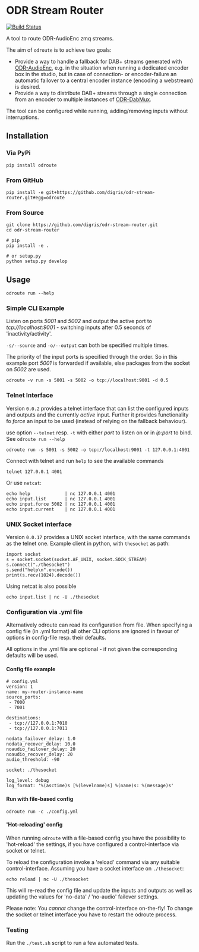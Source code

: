 # ODR Stream Router

[![Build Status](https://travis-ci.org/digris/odr-stream-router.svg?branch=master)](https://travis-ci.org/digris/odr-stream-router)

A tool to route ODR-AudioEnc zmq streams.

The aim of `odroute` is to achieve two goals:

 - Provide a way to handle a fallback for DAB+ streams generated with
   [ODR-AudioEnc](https://github.com/Opendigitalradio/ODR-AudioEnc),
   e.g. in the situation when running a dedicated encoder box in the studio, but in case of connection- or
   encoder-failure an automatic failover to a central encoder instance (encoding a webstream) is desired.
 - Provide a way to distribute DAB+ streams through a single connection from an encoder to multiple instances
   of [ODR-DabMux](https://github.com/Opendigitalradio/ODR-DabMux).

The tool can be configured while running, adding/removing inputs without interruptions.

## Installation

### Via PyPi

    pip install odroute


### From GitHub

    pip install -e git+https://github.com/digris/odr-stream-router.git#egg=odroute


### From Source

    git clone https://github.com/digris/odr-stream-router.git
    cd odr-stream-router

    # pip
    pip install -e .

    # or setup.py
    python setup.py develop

## Usage

    odroute run --help

### Simple CLI Example

Listen on ports *5001* and *5002* and output the active port to *tcp://localhost:9001* - switching
inputs after 0.5 seconds of 'inactivity/activity'.

`-s/--source` and `-o/--output` can both be specified multiple times.

The priority of the input ports is specified through the order. So in this example port *5001* is forwarded if
available, else packages from the socket on *5002* are used.

    odroute -v run -s 5001 -s 5002 -o tcp://localhost:9001 -d 0.5

### Telnet Interface

Version `0.0.2` provides a telnet interface that can list the configured inputs
and outputs and the currently *active* input.
Further it provides functionality fo *force* an input to be used (instead of
relying on the fallback behaviour).


use option `--telnet` resp. `-t` with either *port* to listen on or in
*ip:port* to bind.  See `odroute run --help`

    odroute run -s 5001 -s 5002 -o tcp://localhost:9001 -t 127.0.0.1:4001

Connect with telnet and run `help` to see the available commands

    telnet 127.0.0.1 4001

Or use `netcat`:

    echo help             | nc 127.0.0.1 4001
    echo input.list       | nc 127.0.0.1 4001
    echo input.force 5002 | nc 127.0.0.1 4001
    echo input.current    | nc 127.0.0.1 4001


### UNIX Socket interface

Version `0.0.17` provides a UNIX socket interface, with the same commands as the telnet one.
Example client in python, with `thesocket` as path:

    import socket
    s = socket.socket(socket.AF_UNIX, socket.SOCK_STREAM)
    s.connect("./thesocket")
    s.send("help\n".encode())
    print(s.recv(1024).decode())

Using netcat is also possible

    echo input.list | nc -U ./thesocket

### Configuration via .yml file

Alternatively odroute can read its configuration from file.
When specifying a config file (in .yml format) all other CLI options are
ignored in favour of options in config-file resp. their defaults.

All options in the .yml file are optional - if not given the corresponding defaults will be used.

#### Config file example

    # config.yml
    version: 1
    name: my-router-instance-name
    source_ports:
     - 7000
     - 7001
    
    destinations:
     - tcp://127.0.0.1:7010
     - tcp://127.0.0.1:7011
    
    nodata_failover_delay: 1.0
    nodata_recover_delay: 10.0
    noaudio_failover_delay: 20
    noaudio_recover_delay: 20
    audio_threshold: -90
    
    socket: ./thesocket
    
    log_level: debug
    log_format: '%(asctime)s [%(levelname)s] %(name)s: %(message)s'


#### Run with file-based config

    odroute run -c ./config.yml


#### 'Hot-reloading' config

When running `odroute` with a file-based config you have the possibility to
'hot-reload' the settings, if you have configured a control-interface via
socket or telnet.

To reload the configuration invoke a 'reload' command via any suitable
control-interface. Assuming you have a socket interface on `./thesocket`:

    echo reload | nc -U ./thesocket

This will re-read the config file and update the inputs and outputs as well as
updating the values for 'no-data' / 'no-audio' failover settings.

Please note: You *cannot* change the control-interface on-the-fly! To change
the socket or telnet interface you have to restart the odroute process.


### Testing

Run the `./test.sh` script to run a few automated tests.
